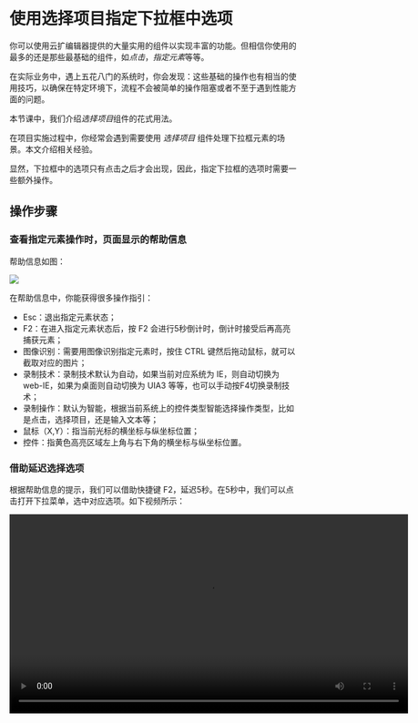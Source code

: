 # 使用选择项目指定下拉框中选项

你可以使用云扩编辑器提供的大量实用的组件以实现丰富的功能。但相信你使用的最多的还是那些最基础的组件，如*点击*，*指定元素*等等。

在实际业务中，遇上五花八门的系统时，你会发现：这些基础的操作也有相当的使用技巧，以确保在特定环境下，流程不会被简单的操作阻塞或者不至于遇到性能方面的问题。

本节课中，我们介绍*选择项目*组件的花式用法。

在项目实施过程中，你经常会遇到需要使用 *选择项目* 组件处理下拉框元素的场景。本文介绍相关经验。

显然，下拉框中的选项只有点击之后才会出现，因此，指定下拉框的选项时需要一些额外操作。

## 操作步骤
### 查看指定元素操作时，页面显示的帮助信息
帮助信息如图：

![](https://docimages.blob.core.chinacloudapi.cn/images/Practice/DropDown/helpInfo)

在帮助信息中，你能获得很多操作指引：

- Esc：退出指定元素状态；
- F2：在进入指定元素状态后，按 F2 会进行5秒倒计时，倒计时接受后再高亮捕获元素；
- 图像识别：需要用图像识别指定元素时，按住 CTRL 键然后拖动鼠标，就可以截取对应的图片；
- 录制技术：录制技术默认为自动，如果当前对应系统为 IE，则自动切换为 web-IE，如果为桌面则自动切换为 UIA3 等等，也可以手动按F4切换录制技术；
- 录制操作：默认为智能，根据当前系统上的控件类型智能选择操作类型，比如是点击，选择项目，还是输入文本等；
- 鼠标（X,Y）：指当前光标的横坐标与纵坐标位置；
- 控件：指黄色高亮区域左上角与右下角的横坐标与纵坐标位置。

### 借助延迟选择选项
根据帮助信息的提示，我们可以借助快捷键 F2，延迟5秒。在5秒中，我们可以点击打开下拉菜单，选中对应选项。如下视频所示：

<video src="https://docimages.blob.core.chinacloudapi.cn/images/Practice/DropDown/%E9%80%89%E6%8B%A9%E9%A1%B9%E7%9B%AE.mp4" controls="controls" width="700px" />
